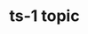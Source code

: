 [title]: # (ts-1 topic)
[tags]: # (introduction)
[priority]: # (501)

# ts-1 topic

<!-- add troubleshooting topic and info -->
